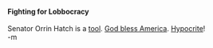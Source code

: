 <b>Fighting for Lobbocracy</b>
<br />
<br />Senator Orrin Hatch is a <a href="http://news.com.com/Antipiracy+bill+targets+technology/2100-1028_3-5238140.html">tool</a>.  <a href="http://www.opensecrets.org/politicians/contrib.asp?CID=N00009869&cycle=2002">God bless America</a>.  <a href="http://www.wired.com/news/politics/0,1283,59305,00.html">Hypocrite</a>!
<br />-m
<br />